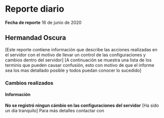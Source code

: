 # Reporte diario
**Fecha de reporte** 16 de junio de 2020

## Hermandad Oscura

[Este reporte contiene información que describe las acciones realizadas en el servidor con el motivo de llevar un control de las configuraciones y cambios dentro del servidor]
[A continuación se muestra una lista de los terminis que pueden causar confusión, esto con motivo de que el informe sea los mas detallado posible y todos puedan conocer lo sucedido]

### Cambios realizados

#### Información
**No se registró ningun cámbio en las configuraciones del servidor**
    [Ha sido un día tranquilo]
Para más detalles contactar con 